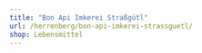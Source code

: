 ```yaml
---
title: "Bon Api Imkerei Straßgütl"
url: /herrenberg/bon-api-imkerei-strassguetl/
shop: Lebensmittel
---
```

